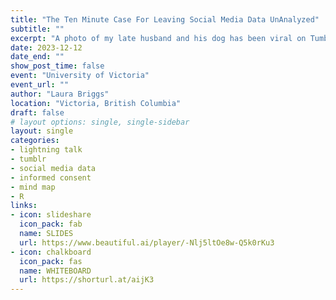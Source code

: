 ```yaml
---
title: "The Ten Minute Case For Leaving Social Media Data UnAnalyzed"
subtitle: ""
excerpt: "A photo of my late husband and his dog has been viral on Tumblr since 2022. The Tumblr community has forged a deep emotional connection with this image, to the extent that many users consider Martin and Bosco to be their beloved friends. The post is a rich source of publicly accessible data, offering valuable insights into aspects such as user engagement, viral dynamics, community development, and cross-platform content dissemination. So, why, did I, an intrepid data enthusiast, decide not to analyze this dataset? Let’s talk about it!"
date: 2023-12-12
date_end: ""
show_post_time: false
event: "University of Victoria"
event_url: ""
author: "Laura Briggs"
location: "Victoria, British Columbia"
draft: false
# layout options: single, single-sidebar
layout: single
categories:
- lightning talk
- tumblr
- social media data
- informed consent
- mind map
- R
links:
- icon: slideshare
  icon_pack: fab
  name: SLIDES
  url: https://www.beautiful.ai/player/-Nlj5ltOe8w-Q5k0rKu3
- icon: chalkboard
  icon_pack: fas
  name: WHITEBOARD
  url: https://shorturl.at/aijK3
---
```



